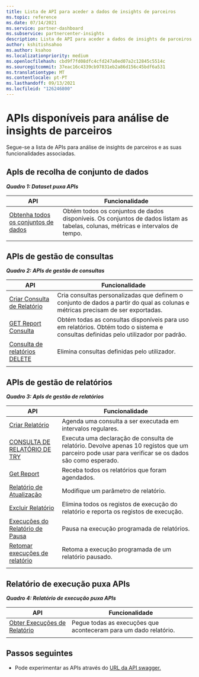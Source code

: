 ```yaml
---
title: Lista de API para aceder a dados de insights de parceiros
ms.topic: reference
ms.date: 07/14/2021
ms.service: partner-dashboard
ms.subservice: partnercenter-insights
description: Lista de API para aceder a dados de insights de parceiros.
author: kshitishsahoo
ms.author: ksahoo
ms.localizationpriority: medium
ms.openlocfilehash: cbd9f7fd08dfc4cfd247a0ed07a2c12845c5514c
ms.sourcegitcommit: 37eac16c4339cb97831eb2a86d156c45bdf6a531
ms.translationtype: MT
ms.contentlocale: pt-PT
ms.lasthandoff: 09/13/2021
ms.locfileid: "126246800"
---
```

# <a name="available-apis-for-partner-insights-analytics"></a>APIs disponíveis para análise de insights de parceiros

Segue-se a lista de APIs para análise de insights de parceiros e as suas funcionalidades associadas.

## <a name="dataset-pull-apis"></a>ApIs de recolha de conjunto de dados

***Quadro 1: Dataset puxa APIs***

| **API** | **Funcionalidade** |
| --- | --- |
| [Obtenha todos os conjuntos de dados](insights-programmatic-analytics-api-get-dataset.md) | Obtém todos os conjuntos de dados disponíveis. Os conjuntos de dados listam as tabelas, colunas, métricas e intervalos de tempo. |
|||

## <a name="query-management-apis"></a>APIs de gestão de consultas

***Quadro 2: APIs de gestão de consultas***

| **API** | **Funcionalidade** |
| --- | --- |
| [Criar Consulta de Relatório](insights-programmatic-access-paradigm.md#create-report-query-api) | Cria consultas personalizadas que definem o conjunto de dados a partir do qual as colunas e métricas precisam de ser exportadas. |
| [GET Report Consulta](insights-programmatic-analytics-api-get-report-queries.md) | Obtém todas as consultas disponíveis para uso em relatórios. Obtém todo o sistema e consultas definidas pelo utilizador por padrão. |
| [Consulta de relatórios DELETE](insights-programmatic-analytics-api-delete-report-queries.md) | Elimina consultas definidas pelo utilizador. |
|||

## <a name="report-management-apis"></a>APIs de gestão de relatórios

***Quadro 3: ApIs de gestão de relatórios***

| **API** | **Funcionalidade** |
| --- | --- |
| [Criar Relatório](insights-programmatic-access-paradigm.md#create-report-api) | Agenda uma consulta a ser executada em intervalos regulares. |
| [CONSULTA DE RELATÓRIO DE TRY](insights-programmatic-analytics-api-try-report-queries.md) | Executa uma declaração de consulta de relatório. Devolve apenas 10 registos que um parceiro pode usar para verificar se os dados são como esperado. |
| [Get Report](insights-programmatic-analytics-api-get-report.md) | Receba todos os relatórios que foram agendados. |
| [Relatório de Atualização](insights-programmatic-analytics-api-update-report.md) | Modifique um parâmetro de relatório. |
| [Excluir Relatório](insights-programmatic-analytics-api-delete-report.md) | Elimina todos os registos de execução do relatório e reporta os registos de execução. |
| [Execuções do Relatório de Pausa](insights-programmatic-analytics-api-pause-report-executions.md) | Pausa na execução programada de relatórios. |
| [Retomar execuções de relatório](insights-programmatic-analytics-api-resume-report-executions.md) | Retoma a execução programada de um relatório pausado. |
|||

## <a name="report-execution-pull-apis"></a>Relatório de execução puxa APIs

***Quadro 4: Relatório de execução puxa APIs***

| **API** | **Funcionalidade** |
| --- | --- |
| [Obter Execuções de Relatório](insights-programmatic-access-paradigm.md#get-report-execution-api) | Pegue todas as execuções que aconteceram para um dado relatório. |
|||

## <a name="next-steps"></a>Passos seguintes

- Pode experimentar as APIs através do [URL da API swagger.](https://api.partnercenter.microsoft.com/insights/v1/mpn/swagger/index.html)